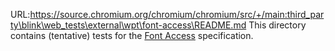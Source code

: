 URL:https://source.chromium.org/chromium/chromium/src/+/main:third_party\blink\web_tests\external\wpt\font-access\README.md
This directory contains (tentative) tests for the
[Font Access](https://wicg.github.io/local-font-access/) specification.
